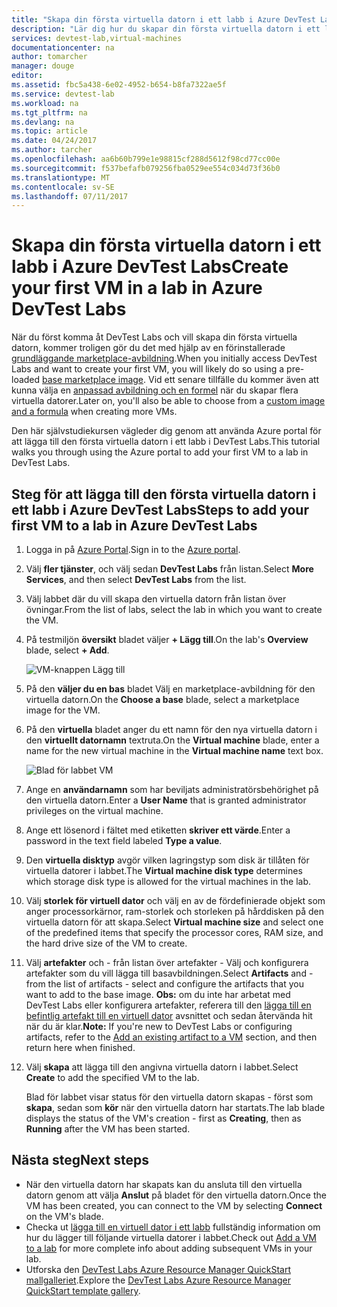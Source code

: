 ```yaml
---
title: "Skapa din första virtuella datorn i ett labb i Azure DevTest Labs | Microsoft Docs"
description: "Lär dig hur du skapar din första virtuella datorn i ett labb i Azure DevTest Labs"
services: devtest-lab,virtual-machines
documentationcenter: na
author: tomarcher
manager: douge
editor: 
ms.assetid: fbc5a438-6e02-4952-b654-b8fa7322ae5f
ms.service: devtest-lab
ms.workload: na
ms.tgt_pltfrm: na
ms.devlang: na
ms.topic: article
ms.date: 04/24/2017
ms.author: tarcher
ms.openlocfilehash: aa6b60b799e1e98815cf288d5612f98cd77cc00e
ms.sourcegitcommit: f537befafb079256fba0529ee554c034d73f36b0
ms.translationtype: MT
ms.contentlocale: sv-SE
ms.lasthandoff: 07/11/2017
---
```

# <a name="create-your-first-vm-in-a-lab-in-azure-devtest-labs"></a><span data-ttu-id="5c29b-103">Skapa din första virtuella datorn i ett labb i Azure DevTest Labs</span><span class="sxs-lookup"><span data-stu-id="5c29b-103">Create your first VM in a lab in Azure DevTest Labs</span></span>

<span data-ttu-id="5c29b-104">När du först komma åt DevTest Labs och vill skapa din första virtuella datorn, kommer troligen gör du det med hjälp av en förinstallerade [grundläggande marketplace-avbildning](devtest-lab-configure-marketplace-images.md).</span><span class="sxs-lookup"><span data-stu-id="5c29b-104">When you initially access DevTest Labs and want to create your first VM, you will likely do so using a pre-loaded [base marketplace image](devtest-lab-configure-marketplace-images.md).</span></span> <span data-ttu-id="5c29b-105">Vid ett senare tillfälle du kommer även att kunna välja en [anpassad avbildning och en formel](devtest-lab-add-vm.md) när du skapar flera virtuella datorer.</span><span class="sxs-lookup"><span data-stu-id="5c29b-105">Later on, you'll also be able to choose from a [custom image and a formula](devtest-lab-add-vm.md) when creating more VMs.</span></span> 

<span data-ttu-id="5c29b-106">Den här självstudiekursen vägleder dig genom att använda Azure portal för att lägga till den första virtuella datorn i ett labb i DevTest Labs.</span><span class="sxs-lookup"><span data-stu-id="5c29b-106">This tutorial walks you through using the Azure portal to add your first VM to a lab in DevTest Labs.</span></span>

## <a name="steps-to-add-your-first-vm-to-a-lab-in-azure-devtest-labs"></a><span data-ttu-id="5c29b-107">Steg för att lägga till den första virtuella datorn i ett labb i Azure DevTest Labs</span><span class="sxs-lookup"><span data-stu-id="5c29b-107">Steps to add your first VM to a lab in Azure DevTest Labs</span></span>
1. <span data-ttu-id="5c29b-108">Logga in på [Azure Portal](http://go.microsoft.com/fwlink/p/?LinkID=525040).</span><span class="sxs-lookup"><span data-stu-id="5c29b-108">Sign in to the [Azure portal](http://go.microsoft.com/fwlink/p/?LinkID=525040).</span></span>
1. <span data-ttu-id="5c29b-109">Välj **fler tjänster**, och välj sedan **DevTest Labs** från listan.</span><span class="sxs-lookup"><span data-stu-id="5c29b-109">Select **More Services**, and then select **DevTest Labs** from the list.</span></span>
1. <span data-ttu-id="5c29b-110">Välj labbet där du vill skapa den virtuella datorn från listan över övningar.</span><span class="sxs-lookup"><span data-stu-id="5c29b-110">From the list of labs, select the lab in which you want to create the VM.</span></span>  
1. <span data-ttu-id="5c29b-111">På testmiljön **översikt** bladet väljer **+ Lägg till**.</span><span class="sxs-lookup"><span data-stu-id="5c29b-111">On the lab's **Overview** blade, select **+ Add**.</span></span>  

    ![VM-knappen Lägg till](./media/devtest-lab-add-vm/devtestlab-home-blade-add-vm.png)

1. <span data-ttu-id="5c29b-113">På den **väljer du en bas** bladet Välj en marketplace-avbildning för den virtuella datorn.</span><span class="sxs-lookup"><span data-stu-id="5c29b-113">On the **Choose a base** blade, select a marketplace image for the VM.</span></span>
1. <span data-ttu-id="5c29b-114">På den **virtuella** bladet anger du ett namn för den nya virtuella datorn i den **virtuellt datornamn** textruta.</span><span class="sxs-lookup"><span data-stu-id="5c29b-114">On the **Virtual machine** blade, enter a name for the new virtual machine in the **Virtual machine name** text box.</span></span>

    ![Blad för labbet VM](./media/devtest-lab-add-vm/devtestlab-lab-add-first-vm.png)

1. <span data-ttu-id="5c29b-116">Ange en **användarnamn** som har beviljats administratörsbehörighet på den virtuella datorn.</span><span class="sxs-lookup"><span data-stu-id="5c29b-116">Enter a **User Name** that is granted administrator privileges on the virtual machine.</span></span>  
1. <span data-ttu-id="5c29b-117">Ange ett lösenord i fältet med etiketten **skriver ett värde**.</span><span class="sxs-lookup"><span data-stu-id="5c29b-117">Enter a password in the text field labeled **Type a value**.</span></span>
1. <span data-ttu-id="5c29b-118">Den **virtuella disktyp** avgör vilken lagringstyp som disk är tillåten för virtuella datorer i labbet.</span><span class="sxs-lookup"><span data-stu-id="5c29b-118">The **Virtual machine disk type** determines which storage disk type is allowed for the virtual machines in the lab.</span></span>
1. <span data-ttu-id="5c29b-119">Välj **storlek för virtuell dator** och välj en av de fördefinierade objekt som anger processorkärnor, ram-storlek och storleken på hårddisken på den virtuella datorn för att skapa.</span><span class="sxs-lookup"><span data-stu-id="5c29b-119">Select **Virtual machine size** and select one of the predefined items that specify the processor cores, RAM size, and the hard drive size of the VM to create.</span></span>
1. <span data-ttu-id="5c29b-120">Välj **artefakter** och - från listan över artefakter - Välj och konfigurera artefakter som du vill lägga till basavbildningen.</span><span class="sxs-lookup"><span data-stu-id="5c29b-120">Select **Artifacts** and - from the list of artifacts - select and configure the artifacts that you want to add to the base image.</span></span>
    <span data-ttu-id="5c29b-121">**Obs:** om du inte har arbetat med DevTest Labs eller konfigurera artefakter, referera till den [lägga till en befintlig artefakt till en virtuell dator](./devtest-lab-add-vm.md#add-an-existing-artifact-to-a-vm) avsnittet och sedan återvända hit när du är klar.</span><span class="sxs-lookup"><span data-stu-id="5c29b-121">**Note:** If you're new to DevTest Labs or configuring artifacts, refer to the [Add an existing artifact to a VM](./devtest-lab-add-vm.md#add-an-existing-artifact-to-a-vm) section, and then return here when finished.</span></span>
1. <span data-ttu-id="5c29b-122">Välj **skapa** att lägga till den angivna virtuella datorn i labbet.</span><span class="sxs-lookup"><span data-stu-id="5c29b-122">Select **Create** to add the specified VM to the lab.</span></span>

   <span data-ttu-id="5c29b-123">Blad för labbet visar status för den virtuella datorn skapas - först som **skapa**, sedan som **kör** när den virtuella datorn har startats.</span><span class="sxs-lookup"><span data-stu-id="5c29b-123">The lab blade displays the status of the VM's creation - first as **Creating**, then as **Running** after the VM has been started.</span></span>

## <a name="next-steps"></a><span data-ttu-id="5c29b-124">Nästa steg</span><span class="sxs-lookup"><span data-stu-id="5c29b-124">Next steps</span></span>
* <span data-ttu-id="5c29b-125">När den virtuella datorn har skapats kan du ansluta till den virtuella datorn genom att välja **Anslut** på bladet för den virtuella datorn.</span><span class="sxs-lookup"><span data-stu-id="5c29b-125">Once the VM has been created, you can connect to the VM by selecting **Connect** on the VM's blade.</span></span>
* <span data-ttu-id="5c29b-126">Checka ut [lägga till en virtuell dator i ett labb](devtest-lab-add-vm.md) fullständig information om hur du lägger till följande virtuella datorer i labbet.</span><span class="sxs-lookup"><span data-stu-id="5c29b-126">Check out [Add a VM to a lab](devtest-lab-add-vm.md) for more complete info about adding subsequent VMs in your lab.</span></span>
* <span data-ttu-id="5c29b-127">Utforska den [DevTest Labs Azure Resource Manager QuickStart mallgalleriet](https://github.com/Azure/azure-devtestlab/tree/master/ARMTemplates).</span><span class="sxs-lookup"><span data-stu-id="5c29b-127">Explore the [DevTest Labs Azure Resource Manager QuickStart template gallery](https://github.com/Azure/azure-devtestlab/tree/master/ARMTemplates).</span></span>
